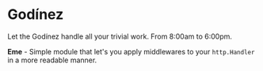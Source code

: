 Godínez
===
Let the Godínez handle all your trivial work. From 8:00am to 6:00pm.

**Eme** - Simple module that let's you apply middlewares to your `http.Handler` in a more readable manner.
